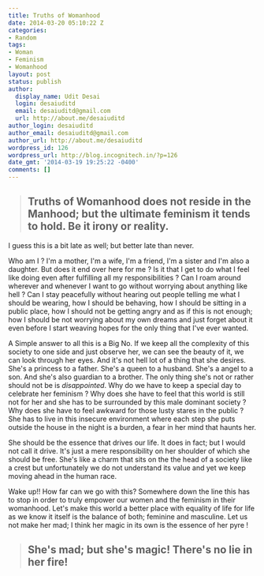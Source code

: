 ```yaml
---
title: Truths of Womanhood
date: 2014-03-20 05:10:22 Z
categories:
- Random
tags:
- Woman
- Feminism
- Womanhood
layout: post
status: publish
author:
  display_name: Udit Desai
  login: desaiuditd
  email: desaiuditd@gmail.com
  url: http://about.me/desaiuditd
author_login: desaiuditd
author_email: desaiuditd@gmail.com
author_url: http://about.me/desaiuditd
wordpress_id: 126
wordpress_url: http://blog.incognitech.in/?p=126
date_gmt: '2014-03-19 19:25:22 -0400'
comments: []
---
```


> ## Truths of Womanhood does not reside in the Manhood; but the ultimate feminism it tends to hold. Be it irony or reality.

I guess this is a bit late as well; but better late than never.

Who am I ? I'm a mother, I'm a wife, I'm a friend, I'm a sister and I'm also a daughter. But does it end over here for me ? Is it that I get to do what I feel like doing even after fulfilling all my responsibilities ? Can I roam around wherever and whenever I want to go without worrying about anything like hell ? Can I stay peacefully without hearing out people telling me what I should be wearing, how I should be behaving, how I should be sitting in a public place, how I should not be getting angry and as if this is not enough; how I should be not worrying about my own dreams and just forget about it even before I start weaving hopes for the only thing that I've ever wanted.

A Simple answer to all this is a Big No. If we keep all the complexity of this society to one side and just observe her, we can see the beauty of it, we can look through her eyes. And it's not hell lot of a thing that she desires. She's a princess to a father. She's a queen to a husband. She's a angel to a son. And she's also guardian to a brother. The only thing she's not or rather should not be is *disappointed*. Why do we have to keep a special day to celebrate her feminism ? Why does she have to feel that this world is still not for her and she has to be surrounded by this male dominant society ? Why does she have to feel awkward for those lusty stares in the public ? She has to live in this insecure environment where each step she puts outside the house in the night is a burden, a fear in her mind that haunts her.

She should be the essence that drives our life. It does in fact; but I would not call it drive. It's just a mere responsibility on her shoulder of which she should be free. She's like a charm that sits on the the head of a society like a crest but unfortunately we do not understand its value and yet we keep moving ahead in the human race.

Wake up!! How far can we go with this? Somewhere down the line this has to stop in order to truly empower our women and the feminism in their womanhood. Let's make this world a better place with equality of life for life as we know it itself is the balance of both; feminine and masculine. Let us not make her mad; I think her magic in its own is the essence of her pyre !

> ## She's mad; but she's magic! There's no lie in her fire!
